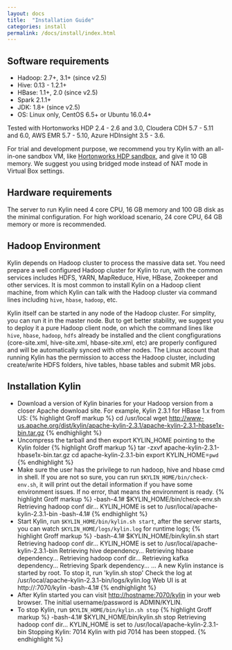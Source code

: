 ```yaml
---
layout: docs
title:  "Installation Guide"
categories: install
permalink: /docs/install/index.html
---
```


## Software requirements

* Hadoop: 2.7+, 3.1+ (since v2.5)
* Hive: 0.13 - 1.2.1+
* HBase: 1.1+, 2.0 (since v2.5)
* Spark 2.1.1+
* JDK: 1.8+ (since v2.5)
* OS: Linux only, CentOS 6.5+ or Ubuntu 16.0.4+

Tested with Hortonworks HDP 2.4 - 2.6 and 3.0, Cloudera CDH 5.7 - 5.11 and 6.0, AWS EMR 5.7 - 5.10, Azure HDInsight 3.5 - 3.6.

For trial and development purpose, we recommend you try Kylin with an all-in-one sandbox VM, like [Hortonworks HDP sandbox](http://hortonworks.com/products/hortonworks-sandbox/), and give it 10 GB memory. We suggest you using bridged mode instead of NAT mode in Virtual Box settings. 

## Hardware requirements

The server to run Kylin need 4 core CPU, 16 GB memory and 100 GB disk as the minimal configuration. For high workload scenario, 24 core CPU, 64 GB memory or more is recommended.


## Hadoop Environment

Kylin depends on Hadoop cluster to process the massive data set. You need prepare a well configured Hadoop cluster for Kylin to run, with the common services includes HDFS, YARN, MapReduce, Hive, HBase, Zookeeper and other services. It is most common to install Kylin on a Hadoop client machine, from which Kylin can talk with the Hadoop cluster via command lines including `hive`, `hbase`, `hadoop`, etc. 

Kylin itself can be started in any node of the Hadoop cluster. For simplity, you can run it in the master node. But to get better stability, we suggest you to deploy it a pure Hadoop client node, on which the command lines like `hive`, `hbase`, `hadoop`, `hdfs` already be installed and the client congfigurations (core-site.xml, hive-site.xml, hbase-site.xml, etc) are properly configured and will be automatically synced with other nodes. The Linux account that running Kylin has the permission to access the Hadoop cluster, including create/write HDFS folders, hive tables, hbase tables and submit MR jobs. 

## Installation Kylin

 * Download a version of Kylin binaries for your Hadoop version from a closer Apache download site. For example, Kylin 2.3.1 for HBase 1.x from US:
{% highlight Groff markup %}
cd /usr/local
wget http://www-us.apache.org/dist/kylin/apache-kylin-2.3.1/apache-kylin-2.3.1-hbase1x-bin.tar.gz
{% endhighlight %}
 * Uncompress the tarball and then export KYLIN_HOME pointing to the Kylin folder
{% highlight Groff markup %}
tar -zxvf apache-kylin-2.3.1-hbase1x-bin.tar.gz
cd apache-kylin-2.3.1-bin
export KYLIN_HOME=`pwd`
{% endhighlight %}
 * Make sure the user has the privilege to run hadoop, hive and hbase cmd in shell. If you are not so sure, you can run `$KYLIN_HOME/bin/check-env.sh`, it will print out the detail information if you have some environment issues. If no error, that means the environment is ready.
{% highlight Groff markup %}
-bash-4.1# $KYLIN_HOME/bin/check-env.sh
Retrieving hadoop conf dir...
KYLIN_HOME is set to /usr/local/apache-kylin-2.3.1-bin
-bash-4.1#
{% endhighlight %}
 * Start Kylin, run `$KYLIN_HOME/bin/kylin.sh start`, after the server starts, you can watch `$KYLIN_HOME/logs/kylin.log` for runtime logs;
{% highlight Groff markup %}
-bash-4.1# $KYLIN_HOME/bin/kylin.sh start
Retrieving hadoop conf dir...
KYLIN_HOME is set to /usr/local/apache-kylin-2.3.1-bin
Retrieving hive dependency...
Retrieving hbase dependency...
Retrieving hadoop conf dir...
Retrieving kafka dependency...
Retrieving Spark dependency...
...
A new Kylin instance is started by root. To stop it, run 'kylin.sh stop'
Check the log at /usr/local/apache-kylin-2.3.1-bin/logs/kylin.log
Web UI is at http://<hostname>:7070/kylin
-bash-4.1#
{% endhighlight %}
 * After Kylin started you can visit <http://hostname:7070/kylin> in your web browser. The initial username/password is ADMIN/KYLIN. 
 * To stop Kylin, run `$KYLIN_HOME/bin/kylin.sh stop`
{% highlight Groff markup %}
-bash-4.1# $KYLIN_HOME/bin/kylin.sh stop
Retrieving hadoop conf dir... 
KYLIN_HOME is set to /usr/local/apache-kylin-2.3.1-bin
Stopping Kylin: 7014
Kylin with pid 7014 has been stopped.
{% endhighlight %}


